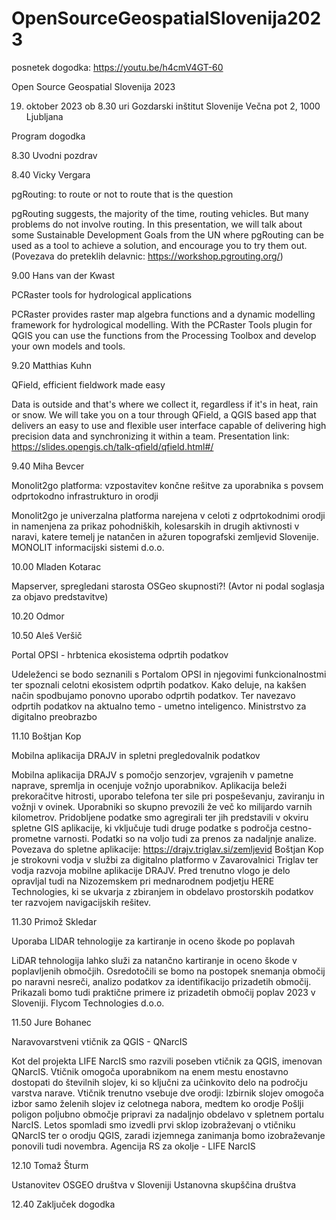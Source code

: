 # OpenSourceGeospatialSlovenija2023
posnetek dogodka:
https://youtu.be/h4cmV4GT-60

Open Source Geospatial Slovenija 2023

19. oktober 2023 ob 8.30 uri
Gozdarski inštitut Slovenije
Večna pot 2, 1000 Ljubljana

Program dogodka

8.30  Uvodni pozdrav

8.40  Vicky Vergara

pgRouting: to route or not to route that is the question

pgRouting suggests, the majority of the time, routing vehicles. But many problems do not involve routing. In this presentation, we will talk about some Sustainable Development Goals from the UN where pgRouting can be used as a tool to achieve a solution, and encourage you to try them out.
(Povezava do preteklih delavnic: https://workshop.pgrouting.org/)

9.00  Hans van der Kwast

PCRaster tools for hydrological applications

PCRaster provides raster map algebra functions and a dynamic modelling framework for hydrological modelling. With the PCRaster Tools plugin for QGIS you can use the functions from the Processing Toolbox and develop your own models and tools.

9.20  Matthias Kuhn

QField, efficient fieldwork made easy

Data is outside and that's where we collect it, regardless if it's in heat, rain or snow. We will take you on a tour through QField, a QGIS based app that delivers an easy to use and flexible user interface capable of delivering high precision data and synchronizing it within a team.
Presentation link: https://slides.opengis.ch/talk-qfield/qfield.html#/

9.40 Miha Bevcer

Monolit2go platforma: vzpostavitev končne rešitve za uporabnika s povsem odprtokodno infrastrukturo in orodji

Monolit2go je univerzalna platforma narejena v celoti z odprtokodnimi orodji in namenjena za prikaz pohodniških, kolesarskih in drugih aktivnosti v naravi, katere temelj je natančen in ažuren topografski zemljevid Slovenije.
MONOLIT informacijski sistemi d.o.o.


10.00 Mladen Kotarac

Mapserver, spregledani starosta OSGeo skupnosti?!
(Avtor ni podal soglasja za objavo predstavitve)

10.20 Odmor


10.50 Aleš Veršič

Portal OPSI - hrbtenica ekosistema odprtih podatkov

Udeleženci se bodo seznanili s Portalom OPSI in njegovimi funkcionalnostmi ter spoznali celotni ekosistem odprtih podatkov. Kako deluje, na kakšen način spodbujamo ponovno uporabo odprtih podatkov. Ter navezavo odprtih podatkov na aktualno temo - umetno inteligenco.
Ministrstvo za digitalno preobrazbo


11.10 Boštjan Kop

Mobilna aplikacija DRAJV in spletni pregledovalnik podatkov

Mobilna aplikacija DRAJV s pomočjo senzorjev, vgrajenih v pametne naprave, spremlja in ocenjuje vožnjo uporabnikov. Aplikacija beleži prekoračitve hitrosti, uporabo telefona ter sile pri pospeševanju, zaviranju in vožnji v ovinek. Uporabniki so skupno prevozili že več ko milijardo varnih kilometrov. Pridobljene podatke smo agregirali ter jih predstavili v okviru spletne GIS aplikacije, ki vključuje tudi druge podatke s področja cestno-prometne varnosti. Podatki so na voljo tudi za prenos za nadaljnje analize. Povezava do spletne aplikacije: https://drajv.triglav.si/zemljevid
Boštjan Kop je strokovni vodja v službi za digitalno platformo v Zavarovalnici Triglav ter vodja razvoja mobilne aplikacije DRAJV. Pred trenutno vlogo je delo opravljal tudi na Nizozemskem pri mednarodnem podjetju HERE Technologies, ki se ukvarja z zbiranjem in obdelavo prostorskih podatkov ter razvojem navigacijskih rešitev.

11.30 Primož Skledar

Uporaba LIDAR tehnologije za kartiranje in oceno škode po poplavah

LiDAR tehnologija lahko služi za natančno kartiranje in oceno škode v poplavljenih območjih. Osredotočili se bomo na postopek snemanja območij po naravni nesreči, analizo podatkov za identifikacijo prizadetih območij. Prikazali bomo tudi praktične primere iz prizadetih območij poplav 2023 v Sloveniji.
Flycom Technologies d.o.o.


11.50 Jure Bohanec

Naravovarstveni vtičnik za QGIS - QNarcIS

Kot del projekta LIFE NarcIS smo razvili poseben vtičnik za QGIS, imenovan QNarcIS. Vtičnik omogoča uporabnikom na enem mestu enostavno dostopati do številnih slojev, ki so ključni za učinkovito delo na področju varstva narave. Vtičnik trenutno vsebuje dve orodji: Izbirnik slojev omogoča izbor samo želenih slojev iz celotnega nabora, medtem ko orodje Pošlji poligon poljubno območje pripravi za nadaljnjo obdelavo v spletnem portalu NarcIS. Letos spomladi smo izvedli prvi sklop izobraževanj o vtičniku QNarcIS ter o orodju QGIS, zaradi izjemnega zanimanja bomo izobraževanje ponovili tudi novembra.
Agencija RS za okolje - LIFE NarcIS 

12.10 Tomaž Šturm

Ustanovitev OSGEO društva v Sloveniji
Ustanovna skupščina društva

12.40 Zaključek dogodka
